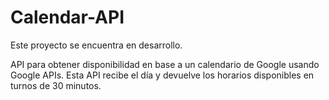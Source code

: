 # Calendar-API

Este proyecto se encuentra en desarrollo.

API para obtener disponibilidad en base a un calendario de Google usando Google APIs. Esta API recibe el día y devuelve los horarios disponibles en turnos de 30 minutos.
